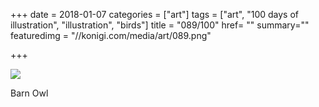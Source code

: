+++
date = 2018-01-07
categories = ["art"]
tags = ["art", "100 days of illustration", "illustration", "birds"]
title = "089/100"
href= ""
summary=""
featuredimg = "//konigi.com/media/art/089.png"

+++

<img src="//konigi.com/media/art/089.png" />

Barn Owl
